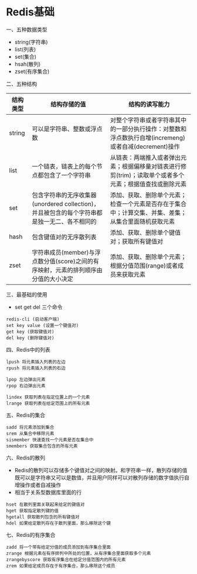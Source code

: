 # Redis基础

 一、五种数据类型
 - string(字符串)
 - list(列表)
 - set(集合)
 - hsah(散列)
 - zset(有序集合)

二、五种结构

结构类型 | 结构存储的值 | 结构的读写能力
---|--|--
string | 可以是字符串、整数或浮点数 | 对整个字符串或者字符串其中的一部分执行操作：对整数和浮点数执行自增(incremeng)或者自减(decrement)操作
list | 一个链表，链表上的每个节点都包含了一个字符串 | 从链表：两端推入或者弹出元素；根据偏移量对链表进行修剪(trim)；读取单个或者多个元素；根据值查找或删除元素
set | 包含字符串的无序收集器(unordered collection)，并且被包含的每个字符串都是独一无二、各不相同的 | 添加、获取、删除单个元素；检查一个元素是否存在于集合中；计算交集、并集、差集；从集合里面随机获取元素
hash | 包含键值对的无序散列表 | 添加、获取、删除单个键值对；获取所有键值对
zset | 字符串成员(member)与浮点数分值(score)之间的有序映射，元素的排列顺序由分值的大小决定 | 添加、获取、删除单个元素；根据分值范围(range)或者成员来获取元素


三、最基础的使用
- set get del 三个命令
```
redis-cli (启动客户端)
set key value (设置一个键值对)
get key (获取键值对)
del key (删除键值对)
```
四、Redis中的列表

```
lpush 将元素插入列表的左边
rpush 将元素插入列表的右边

lpop 左边弹出元素
rpop 右边弹出元素

lindex 获取列表在指定位置上的一个元素
lrange 获取列表在给定范围上的所有元素

```

五、Redis的集合

```
sadd 将元素添加到集合
srem 从集合中移除元素
sismember 快速查找一个元素是否在集合中
smembers 获取集合包含的所有元素

```

六、Redis的散列
- Redis的散列可以存储多个键值对之间的映射。和字符串一样，散列存储的值既可以是字符串又可以是数值，并且用户同样可以对散列存储的数字值执行自增操作或者自减操作
- 相当于关系型数据库里面的行

```
hset 在散列里面关联起来给定的键值对
hget 获取指定散列键的值
hgetall 获取散列包含的所有键值对
hdel 如果给定散列存在于散列里面，那么移除这个键

```

七、Redis的有序集合

```
zadd 将一个带有给定分值的成员添加到有序集合里面
zrange 根据元素在有序排列中所处的位置，从有序集合里面获取多个元素
zrangebyscore 获取有序集合在给定分值范围内的所有元素
zrem 如果给定成员存在于有序集合，那么移除这个成员



```






